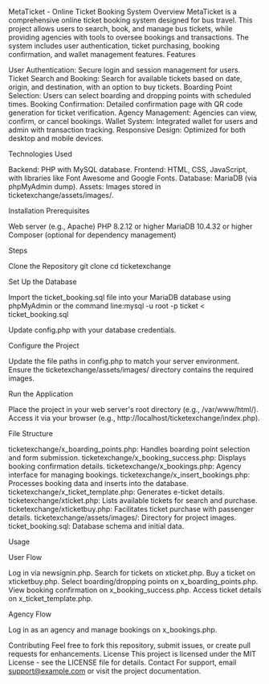 MetaTicket - Online Ticket Booking System
Overview
MetaTicket is a comprehensive online ticket booking system designed for bus travel. This project allows users to search, book, and manage bus tickets, while providing agencies with tools to oversee bookings and transactions. The system includes user authentication, ticket purchasing, booking confirmation, and wallet management features.
Features

User Authentication: Secure login and session management for users.
Ticket Search and Booking: Search for available tickets based on date, origin, and destination, with an option to buy tickets.
Boarding Point Selection: Users can select boarding and dropping points with scheduled times.
Booking Confirmation: Detailed confirmation page with QR code generation for ticket verification.
Agency Management: Agencies can view, confirm, or cancel bookings.
Wallet System: Integrated wallet for users and admin with transaction tracking.
Responsive Design: Optimized for both desktop and mobile devices.

Technologies Used

Backend: PHP with MySQL database.
Frontend: HTML, CSS, JavaScript, with libraries like Font Awesome and Google Fonts.
Database: MariaDB (via phpMyAdmin dump).
Assets: Images stored in ticketexchange/assets/images/.

Installation
Prerequisites

Web server (e.g., Apache)
PHP 8.2.12 or higher
MariaDB 10.4.32 or higher
Composer (optional for dependency management)

Steps

Clone the Repository
git clone <repository-url>
cd ticketexchange

Set Up the Database

Import the ticket_booking.sql file into your MariaDB database using phpMyAdmin or the command line:mysql -u root -p ticket < ticket_booking.sql

Update config.php with your database credentials.

Configure the Project

Update the file paths in config.php to match your server environment.
Ensure the ticketexchange/assets/images/ directory contains the required images.

Run the Application

Place the project in your web server's root directory (e.g., /var/www/html/).
Access it via your browser (e.g., http://localhost/ticketexchange/index.php).

File Structure

ticketexchange/x_boarding_points.php: Handles boarding point selection and form submission.
ticketexchange/x_booking_success.php: Displays booking confirmation details.
ticketexchange/x_bookings.php: Agency interface for managing bookings.
ticketexchange/x_insert_bookings.php: Processes booking data and inserts into the database.
ticketexchange/x_ticket_template.php: Generates e-ticket details.
ticketexchange/xticket.php: Lists available tickets for search and purchase.
ticketexchange/xticketbuy.php: Facilitates ticket purchase with passenger details.
ticketexchange/assets/images/: Directory for project images.
ticket_booking.sql: Database schema and initial data.

Usage

User Flow

Log in via newsignin.php.
Search for tickets on xticket.php.
Buy a ticket on xticketbuy.php.
Select boarding/dropping points on x_boarding_points.php.
View booking confirmation on x_booking_success.php.
Access ticket details on x_ticket_template.php.

Agency Flow

Log in as an agency and manage bookings on x_bookings.php.

Contributing
Feel free to fork this repository, submit issues, or create pull requests for enhancements.
License
This project is licensed under the MIT License - see the LICENSE file for details.
Contact
For support, email support@example.com or visit the project documentation.
